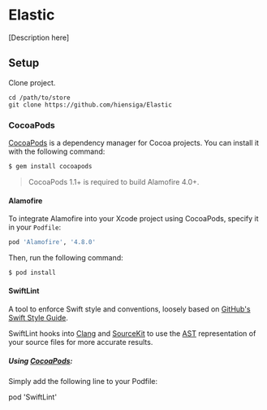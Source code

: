 # Elastic
[Description here]
## Setup
Clone project.
```
cd /path/to/store
git clone https://github.com/hiensiga/Elastic
``` 
### CocoaPods
[CocoaPods](https://cocoapods.org/) is a dependency manager for Cocoa projects. You can install it with the following command:
```bash
$ gem install cocoapods
```

> CocoaPods 1.1+ is required to build Alamofire 4.0+.

#### Alamofire
To integrate Alamofire into your Xcode project using CocoaPods, specify it in your `Podfile`:

```ruby
pod 'Alamofire', '4.8.0'
```

Then, run the following command:
```bash
$ pod install
```
#### SwiftLint
A tool to enforce Swift style and conventions, loosely based on  [GitHub's Swift Style Guide](https://github.com/github/swift-style-guide).

SwiftLint hooks into  [Clang](http://clang.llvm.org/)  and  [SourceKit](http://www.jpsim.com/uncovering-sourcekit)  to use the  [AST](http://clang.llvm.org/docs/IntroductionToTheClangAST.html)  representation of your source files for more accurate results.
##### Using  [CocoaPods](https://cocoapods.org/):

Simply add the following line to your Podfile:

pod 'SwiftLint'
